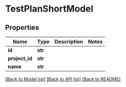 # TestPlanShortModel


## Properties
Name | Type | Description | Notes
------------ | ------------- | ------------- | -------------
**id** | **str** |  | 
**project_id** | **str** |  | 
**name** | **str** |  | 

[[Back to Model list]](../README.md#documentation-for-models) [[Back to API list]](../README.md#documentation-for-api-endpoints) [[Back to README]](../README.md)


